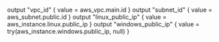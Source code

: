 
output "vpc_id"        { value = aws_vpc.main.id }
output "subnet_id"     { value = aws_subnet.public.id }
output "linux_public_ip"   { value = aws_instance.linux.public_ip }
output "windows_public_ip" { value = try(aws_instance.windows.public_ip, null) }
